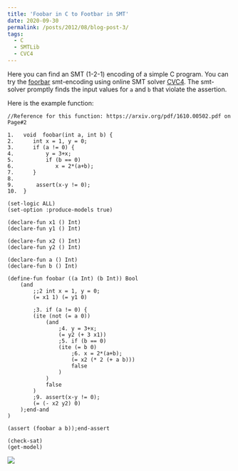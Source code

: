 ```yaml
---
title: 'Foobar in C to Footbar in SMT'
date: 2020-09-30
permalink: /posts/2012/08/blog-post-3/
tags:
  - C
  - SMTLib
  - CVC4
---
```


Here you can find an SMT (1-2-1) encoding of a simple C program. You can try the [foorbar](https://github.com/mfarif/foobar/blob/main/foobar.smt2) smt-encoding using online SMT solver [CVC4](https://cvc4.github.io/app/). The smt-solver promptly finds the input values for `a` and `b` that violate the assertion.

Here is the example function:

```
//Reference for this function: https://arxiv.org/pdf/1610.00502.pdf on Page#2

1.   void  foobar(int a, int b) {
2.      int x = 1, y = 0;
3.      if (a != 0) {
4.          y = 3+x;
5.          if (b == 0)
6.             x = 2*(a+b);
7.      }
8.      
9.       assert(x-y != 0);
10.  }

```

```
(set-logic ALL)
(set-option :produce-models true)

(declare-fun x1 () Int)
(declare-fun y1 () Int)

(declare-fun x2 () Int)
(declare-fun y2 () Int)

(declare-fun a () Int)
(declare-fun b () Int)

(define-fun foobar ((a Int) (b Int)) Bool
    (and 
        ;;2 int x = 1, y = 0;
        (= x1 1) (= y1 0)
        
        ;3. if (a != 0) {
        (ite (not (= a 0))
            (and
                ;4. y = 3+x;
                (= y2 (+ 3 x1))
                ;5. if (b == 0)
                (ite (= b 0)
                    ;6. x = 2*(a+b);
                    (= x2 (* 2 (+ a b)))
                    false
                )
            )
            false
        )
        ;9. assert(x-y != 0);
        (= (- x2 y2) 0)
    );end-and
)

(assert (foobar a b));end-assert

(check-sat)
(get-model)

```

![](http://farif.github.io/files/blogs/foobar/cvc4-foobar.png)
